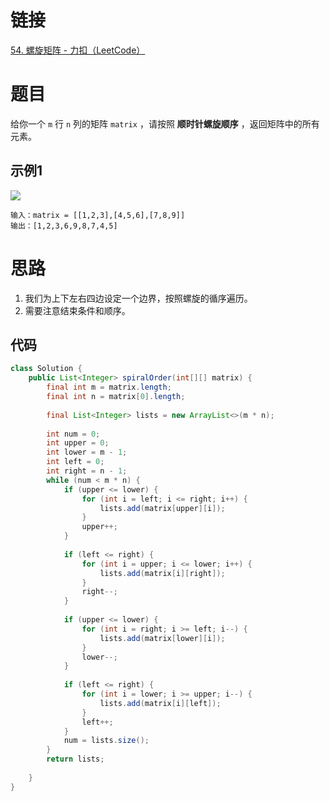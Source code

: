 # 链接
[54. 螺旋矩阵 - 力扣（LeetCode）](https://leetcode.cn/problems/spiral-matrix/)
# 题目
给你一个 `m` 行 `n` 列的矩阵 `matrix` ，请按照 **顺时针螺旋顺序** ，返回矩阵中的所有元素。
## 示例1
![](Pasted%20image%2020230219150234.png)

```
输入：matrix = [[1,2,3],[4,5,6],[7,8,9]]
输出：[1,2,3,6,9,8,7,4,5]
```

# 思路
 1. 我们为上下左右四边设定一个边界，按照螺旋的循序遍历。
 2. 需要注意结束条件和顺序。

## 代码
```java
class Solution {  
    public List<Integer> spiralOrder(int[][] matrix) {  
        final int m = matrix.length;  
        final int n = matrix[0].length;  
  
        final List<Integer> lists = new ArrayList<>(m * n);  
  
        int num = 0;  
        int upper = 0;  
        int lower = m - 1;  
        int left = 0;  
        int right = n - 1;  
        while (num < m * n) {  
            if (upper <= lower) {  
                for (int i = left; i <= right; i++) {  
                    lists.add(matrix[upper][i]);  
                }  
                upper++;  
            }  
  
            if (left <= right) {  
                for (int i = upper; i <= lower; i++) {  
                    lists.add(matrix[i][right]);  
                }  
                right--;  
            }  
  
            if (upper <= lower) {  
                for (int i = right; i >= left; i--) {  
                    lists.add(matrix[lower][i]);  
                }  
                lower--;  
            }  
  
            if (left <= right) {  
                for (int i = lower; i >= upper; i--) {  
                    lists.add(matrix[i][left]);  
                }  
                left++;  
            }  
            num = lists.size();  
        }  
        return lists;  
  
    }  
}
```